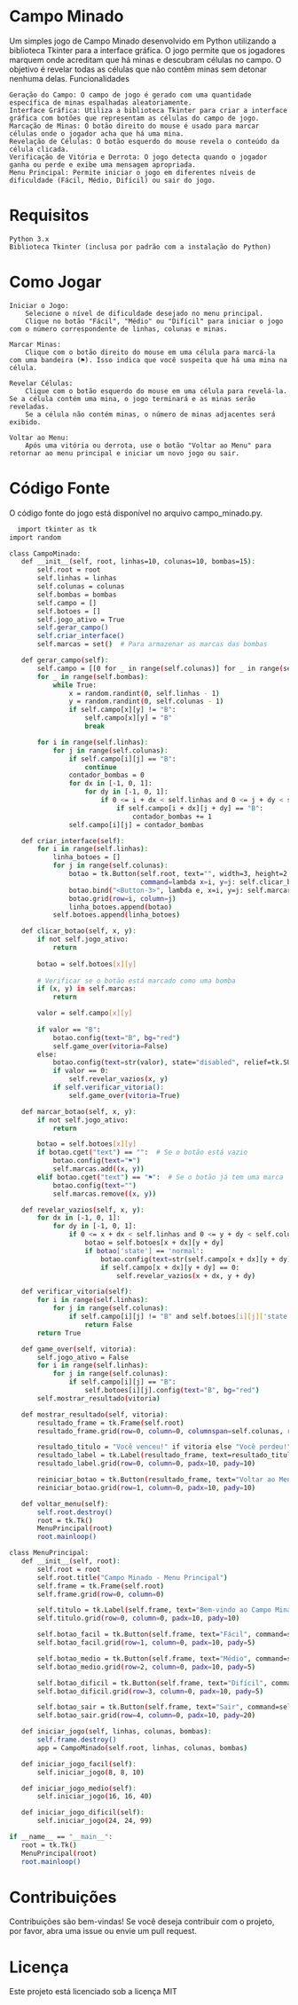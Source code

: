 # **Campo Minado**

Um simples jogo de Campo Minado desenvolvido em Python utilizando a biblioteca Tkinter para a interface gráfica. O jogo permite que os jogadores marquem onde acreditam que há minas e descubram células no campo. O objetivo é revelar todas as células que não contêm minas sem detonar nenhuma delas.
Funcionalidades

    Geração do Campo: O campo de jogo é gerado com uma quantidade específica de minas espalhadas aleatoriamente.
    Interface Gráfica: Utiliza a biblioteca Tkinter para criar a interface gráfica com botões que representam as células do campo de jogo.
    Marcação de Minas: O botão direito do mouse é usado para marcar células onde o jogador acha que há uma mina.
    Revelação de Células: O botão esquerdo do mouse revela o conteúdo da célula clicada.
    Verificação de Vitória e Derrota: O jogo detecta quando o jogador ganha ou perde e exibe uma mensagem apropriada.
    Menu Principal: Permite iniciar o jogo em diferentes níveis de dificuldade (Fácil, Médio, Difícil) ou sair do jogo.

# **Requisitos**

    Python 3.x
    Biblioteca Tkinter (inclusa por padrão com a instalação do Python)

# **Como Jogar**

    Iniciar o Jogo:
        Selecione o nível de dificuldade desejado no menu principal.
        Clique no botão "Fácil", "Médio" ou "Difícil" para iniciar o jogo com o número correspondente de linhas, colunas e minas.

    Marcar Minas:
        Clique com o botão direito do mouse em uma célula para marcá-la com uma bandeira (⚑). Isso indica que você suspeita que há uma mina na célula.

    Revelar Células:
        Clique com o botão esquerdo do mouse em uma célula para revelá-la. Se a célula contém uma mina, o jogo terminará e as minas serão reveladas.
        Se a célula não contém minas, o número de minas adjacentes será exibido.

    Voltar ao Menu:
        Após uma vitória ou derrota, use o botão "Voltar ao Menu" para retornar ao menu principal e iniciar um novo jogo ou sair.

# **Código Fonte**

O código fonte do jogo está disponível no arquivo campo_minado.py.

 ```bash
   import tkinter as tk
import random

class CampoMinado:
    def __init__(self, root, linhas=10, colunas=10, bombas=15):
        self.root = root
        self.linhas = linhas
        self.colunas = colunas
        self.bombas = bombas
        self.campo = []
        self.botoes = []
        self.jogo_ativo = True
        self.gerar_campo()
        self.criar_interface()
        self.marcas = set()  # Para armazenar as marcas das bombas

    def gerar_campo(self):
        self.campo = [[0 for _ in range(self.colunas)] for _ in range(self.linhas)]
        for _ in range(self.bombas):
            while True:
                x = random.randint(0, self.linhas - 1)
                y = random.randint(0, self.colunas - 1)
                if self.campo[x][y] != "B":
                    self.campo[x][y] = "B"
                    break

        for i in range(self.linhas):
            for j in range(self.colunas):
                if self.campo[i][j] == "B":
                    continue
                contador_bombas = 0
                for dx in [-1, 0, 1]:
                    for dy in [-1, 0, 1]:
                        if 0 <= i + dx < self.linhas and 0 <= j + dy < self.colunas:
                            if self.campo[i + dx][j + dy] == "B":
                                contador_bombas += 1
                self.campo[i][j] = contador_bombas

    def criar_interface(self):
        for i in range(self.linhas):
            linha_botoes = []
            for j in range(self.colunas):
                botao = tk.Button(self.root, text="", width=3, height=2,
                                  command=lambda x=i, y=j: self.clicar_botao(x, y))
                botao.bind("<Button-3>", lambda e, x=i, y=j: self.marcar_botao(x, y))
                botao.grid(row=i, column=j)
                linha_botoes.append(botao)
            self.botoes.append(linha_botoes)

    def clicar_botao(self, x, y):
        if not self.jogo_ativo:
            return
        
        botao = self.botoes[x][y]
        
        # Verificar se o botão está marcado como uma bomba
        if (x, y) in self.marcas:
            return

        valor = self.campo[x][y]
        
        if valor == "B":
            botao.config(text="B", bg="red")
            self.game_over(vitoria=False)
        else:
            botao.config(text=str(valor), state="disabled", relief=tk.SUNKEN)
            if valor == 0:
                self.revelar_vazios(x, y)
            if self.verificar_vitoria():
                self.game_over(vitoria=True)

    def marcar_botao(self, x, y):
        if not self.jogo_ativo:
            return

        botao = self.botoes[x][y]
        if botao.cget("text") == "":  # Se o botão está vazio
            botao.config(text="⚑")
            self.marcas.add((x, y))
        elif botao.cget("text") == "⚑":  # Se o botão já tem uma marca
            botao.config(text="")
            self.marcas.remove((x, y))

    def revelar_vazios(self, x, y):
        for dx in [-1, 0, 1]:
            for dy in [-1, 0, 1]:
                if 0 <= x + dx < self.linhas and 0 <= y + dy < self.colunas:
                    botao = self.botoes[x + dx][y + dy]
                    if botao['state'] == 'normal':
                        botao.config(text=str(self.campo[x + dx][y + dy]), state="disabled", relief=tk.SUNKEN)
                        if self.campo[x + dx][y + dy] == 0:
                            self.revelar_vazios(x + dx, y + dy)

    def verificar_vitoria(self):
        for i in range(self.linhas):
            for j in range(self.colunas):
                if self.campo[i][j] != "B" and self.botoes[i][j]['state'] == 'normal':
                    return False
        return True

    def game_over(self, vitoria):
        self.jogo_ativo = False
        for i in range(self.linhas):
            for j in range(self.colunas):
                if self.campo[i][j] == "B":
                    self.botoes[i][j].config(text="B", bg="red")
        self.mostrar_resultado(vitoria)

    def mostrar_resultado(self, vitoria):
        resultado_frame = tk.Frame(self.root)
        resultado_frame.grid(row=0, column=0, columnspan=self.colunas, rowspan=self.linhas)

        resultado_titulo = "Você venceu!" if vitoria else "Você perdeu!"
        resultado_label = tk.Label(resultado_frame, text=resultado_titulo, font=("Helvetica", 16))
        resultado_label.grid(row=0, column=0, padx=10, pady=10)

        reiniciar_botao = tk.Button(resultado_frame, text="Voltar ao Menu", command=self.voltar_menu)
        reiniciar_botao.grid(row=1, column=0, padx=10, pady=10)

    def voltar_menu(self):
        self.root.destroy()
        root = tk.Tk()
        MenuPrincipal(root)
        root.mainloop()

class MenuPrincipal:
    def __init__(self, root):
        self.root = root
        self.root.title("Campo Minado - Menu Principal")
        self.frame = tk.Frame(self.root)
        self.frame.grid(row=0, column=0)

        self.titulo = tk.Label(self.frame, text="Bem-vindo ao Campo Minado", font=("Helvetica", 16))
        self.titulo.grid(row=0, column=0, padx=10, pady=10)

        self.botao_facil = tk.Button(self.frame, text="Fácil", command=self.iniciar_jogo_facil)
        self.botao_facil.grid(row=1, column=0, padx=10, pady=5)

        self.botao_medio = tk.Button(self.frame, text="Médio", command=self.iniciar_jogo_medio)
        self.botao_medio.grid(row=2, column=0, padx=10, pady=5)

        self.botao_dificil = tk.Button(self.frame, text="Difícil", command=self.iniciar_jogo_dificil)
        self.botao_dificil.grid(row=3, column=0, padx=10, pady=5)

        self.botao_sair = tk.Button(self.frame, text="Sair", command=self.root.quit)
        self.botao_sair.grid(row=4, column=0, padx=10, pady=20)

    def iniciar_jogo(self, linhas, colunas, bombas):
        self.frame.destroy()
        app = CampoMinado(self.root, linhas, colunas, bombas)

    def iniciar_jogo_facil(self):
        self.iniciar_jogo(8, 8, 10)

    def iniciar_jogo_medio(self):
        self.iniciar_jogo(16, 16, 40)

    def iniciar_jogo_dificil(self):
        self.iniciar_jogo(24, 24, 99)

if __name__ == "__main__":
    root = tk.Tk()
    MenuPrincipal(root)
    root.mainloop()

   ```

# **Contribuições**

Contribuições são bem-vindas! Se você deseja contribuir com o projeto, por favor, abra uma issue ou envie um pull request.

# **Licença**

Este projeto está licenciado sob a licença MIT